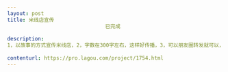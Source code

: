 ```yaml
---                
layout: post       
title: 米线店宣传
                                已完成
           
description: 
1，以故事的方式宣传米线店，2，字数在300字左右，这样好传播，3，可以朋友圈转发就可以，不用搜集顾客资料，不用与顾客互动！4，可以适度的借鉴，夸张。
     
contenturl: https://pro.lagou.com/project/1754.html      
---                 
```

